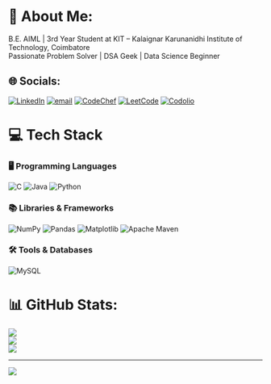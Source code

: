 # 💫 About Me:
B.E. AIML | 3rd Year Student at KIT – Kalaignar Karunanidhi Institute of Technology, Coimbatore  <br>Passionate Problem Solver | DSA Geek | Data Science Beginner<br>


## 🌐 Socials:
[![LinkedIn](https://img.shields.io/badge/LinkedIn-%230077B5.svg?logo=linkedin&logoColor=white)](https://linkedin.com/in/Dhanyathaa) 
[![email](https://img.shields.io/badge/Email-D14836?logo=gmail&logoColor=white)](mailto:kit27.am14@gmail.com) 
[![CodeChef](https://img.shields.io/badge/CodeChef-%235B4638.svg?logo=CodeChef&logoColor=white)](https://www.codechef.com/users/kit27.am14) 
[![LeetCode](https://img.shields.io/badge/LeetCode-%23FFA116.svg?logo=LeetCode&logoColor=white)](https://leetcode.com/dhanyathaa) 
[![Codolio](https://img.shields.io/badge/Codolio-%23000000.svg?logo=codeforces&logoColor=white)](https://www.codolio.com/dhanyathaa)


# 💻 Tech Stack

### 🖥 Programming Languages
![C](https://img.shields.io/badge/c-%2300599C.svg?style=for-the-badge&logo=c&logoColor=white) 
![Java](https://img.shields.io/badge/java-%23ED8B00.svg?style=for-the-badge&logo=openjdk&logoColor=white) 
![Python](https://img.shields.io/badge/python-3670A0?style=for-the-badge&logo=python&logoColor=ffdd54) 

### 📚 Libraries & Frameworks
![NumPy](https://img.shields.io/badge/numpy-%23013243.svg?style=for-the-badge&logo=numpy&logoColor=white) 
![Pandas](https://img.shields.io/badge/pandas-%23150458.svg?style=for-the-badge&logo=pandas&logoColor=white) 
![Matplotlib](https://img.shields.io/badge/Matplotlib-%23ffffff.svg?style=for-the-badge&logo=Matplotlib&logoColor=black) 
![Apache Maven](https://img.shields.io/badge/Apache%20Maven-C71A36?style=for-the-badge&logo=Apache%20Maven&logoColor=white) 

### 🛠 Tools & Databases
![MySQL](https://img.shields.io/badge/mysql-4479A1.svg?style=for-the-badge&logo=mysql&logoColor=white) 




# 📊 GitHub Stats:
![](https://github-readme-stats.vercel.app/api?username=DhanyathaaMohan&theme=midnight-purple&hide_border=false&include_all_commits=true&count_private=true)<br/>
![](https://nirzak-streak-stats.vercel.app/?user=DhanyathaaMohan&theme=midnight-purple&hide_border=false)<br/>
![](https://github-readme-stats.vercel.app/api/top-langs/?username=DhanyathaaMohan&theme=midnight-purple&hide_border=false&include_all_commits=true&count_private=true&layout=compact)

---
[![](https://visitcount.itsvg.in/api?id=DhanyathaaMohan&icon=0&color=0)](https://visitcount.itsvg.in)

<!-- Proudly created with GPRM ( https://gprm.itsvg.in ) -->
